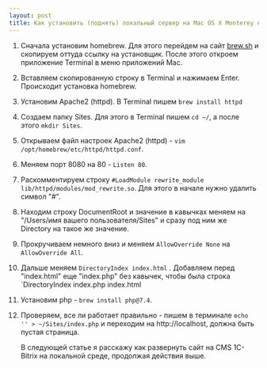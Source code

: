 ```yaml
---
layout: post
title: Как установить (поднять) локальный сервер на Mac OS X Monterey на Apache2?
---
```

1. Сначала установим homebrew. Для этого перейдем на сайт [brew.sh](https://brew.sh/) и скопируем оттуда ссылку на установщик. После этого откроем приложение Terminal в меню приложений Mac.

2. Вставляем скопированную строку в Terminal и нажимаем Enter. Происходит установка homebrew.

3. Установим Apache2 (httpd). В Terminal пишем `brew install httpd` 

4. Создаем папку Sites. Для этого в Terminal пишем `cd ~/`, а после этого `mkdir Sites`.

5. Открываем файл настроек Apache2 (httpd) - `vim /opt/homebrew/etc/httpd/httpd.conf`.

6. Меняем порт 8080 на 80 - `Listen 80`.

7. Раскомментируем строку `#LoadModule rewrite_module lib/httpd/modules/mod_rewrite.so`. Для этого в начале нужно удалить символ "#".

8. Находим строку DocumentRoot и значение в кавычках меняем на "/Users/имя вашего пользователя/Sites" и сразу под ним же Directory на такое же значение.

9. Прокручиваем немного вниз и меняем `AllowOverride None` на `AllowOverride All`.

10. Дальше меняем `DirectoryIndex index.html` . Добавляем перед "index.html" еще "index.php" без кавычек, чтобы была строка `DirectoryIndex index.php index.html

11. Установим php - `brew install php@7.4`. 

12. Проверяем, все ли работает правильно - пишем в терминале `echo '' > ~/Sites/index.php` и переходим на http://localhost, должна быть пустая страница.

    В следующей статье я расскажу как развернуть сайт на CMS 1C-Bitrix на локальной среде, продолжая действия выше.

